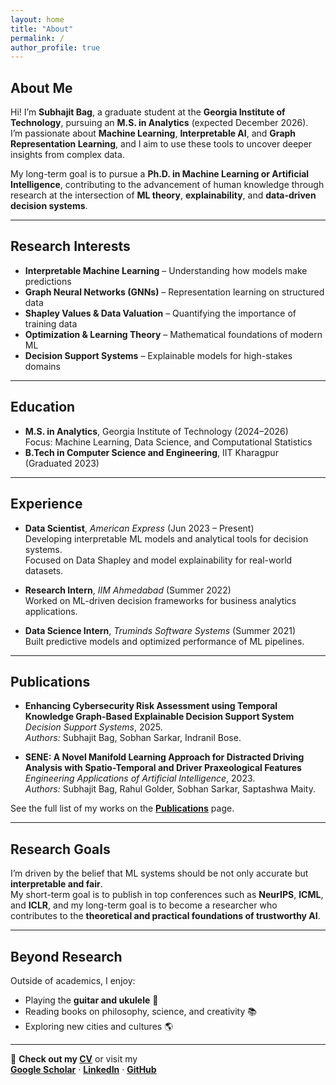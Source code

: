 ```yaml
---
layout: home
title: "About"
permalink: /
author_profile: true
---
```


## About Me

Hi! I’m **Subhajit Bag**, a graduate student at the **Georgia Institute of Technology**, pursuing an **M.S. in Analytics** (expected December 2026).  
I’m passionate about **Machine Learning**, **Interpretable AI**, and **Graph Representation Learning**, and I aim to use these tools to uncover deeper insights from complex data.

My long-term goal is to pursue a **Ph.D. in Machine Learning or Artificial Intelligence**, contributing to the advancement of human knowledge through research at the intersection of **ML theory**, **explainability**, and **data-driven decision systems**.

---

## Research Interests

- **Interpretable Machine Learning** – Understanding how models make predictions  
- **Graph Neural Networks (GNNs)** – Representation learning on structured data  
- **Shapley Values & Data Valuation** – Quantifying the importance of training data  
- **Optimization & Learning Theory** – Mathematical foundations of modern ML  
- **Decision Support Systems** – Explainable models for high-stakes domains  

---

## Education

- **M.S. in Analytics**, Georgia Institute of Technology (2024–2026)  
  Focus: Machine Learning, Data Science, and Computational Statistics  
- **B.Tech in Computer Science and Engineering**, IIT Kharagpur (Graduated 2023)

---

## Experience

- **Data Scientist**, *American Express* (Jun 2023 – Present)  
  Developing interpretable ML models and analytical tools for decision systems.  
  Focused on Data Shapley and model explainability for real-world datasets.

- **Research Intern**, *IIM Ahmedabad* (Summer 2022)  
  Worked on ML-driven decision frameworks for business analytics applications.

- **Data Science Intern**, *Truminds Software Systems* (Summer 2021)  
  Built predictive models and optimized performance of ML pipelines.

---

## Publications

- **Enhancing Cybersecurity Risk Assessment using Temporal Knowledge Graph-Based Explainable Decision Support System**  
  *Decision Support Systems*, 2025.  
  *Authors:* Subhajit Bag, Sobhan Sarkar, Indranil Bose.  

- **SENE: A Novel Manifold Learning Approach for Distracted Driving Analysis with Spatio-Temporal and Driver Praxeological Features**  
  *Engineering Applications of Artificial Intelligence*, 2023.  
  *Authors:* Subhajit Bag, Rahul Golder, Sobhan Sarkar, Saptashwa Maity.

See the full list of my works on the [**Publications**](/publications/) page.

---

## Research Goals

I’m driven by the belief that ML systems should be not only accurate but **interpretable and fair**.  
My short-term goal is to publish in top conferences such as **NeurIPS**, **ICML**, and **ICLR**, and my long-term goal is to become a researcher who contributes to the **theoretical and practical foundations of trustworthy AI**.

---

## Beyond Research

Outside of academics, I enjoy:
- Playing the **guitar and ukulele** 🎸  
- Reading books on philosophy, science, and creativity 📚  
- Exploring new cities and cultures 🌎  

---

📄 **Check out my [CV](/cv/)** or visit my  
[**Google Scholar**](https://scholar.google.com/citations?user=PS_CX0AAAAAJ) · 
[**LinkedIn**](https://www.linkedin.com/in/subhajitbag/) · 
[**GitHub**](https://github.com/shuvo-iitkgp)
